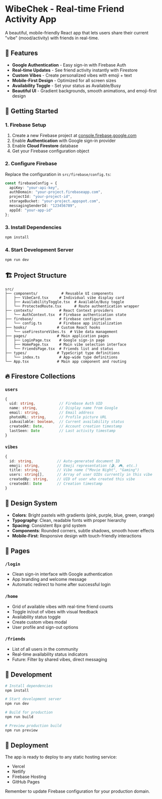 # WibeChek - Real-time Friend Activity App

A beautiful, mobile-friendly React app that lets users share their current "vibe" (mood/activity) with friends in real-time.

## 🌟 Features

- **Google Authentication** - Easy sign-in with Firebase Auth
- **Real-time Updates** - See friend activity instantly with Firestore
- **Custom Vibes** - Create personalized vibes with emoji + text
- **Mobile-First Design** - Optimized for all screen sizes
- **Availability Toggle** - Set your status as Available/Busy
- **Beautiful UI** - Gradient backgrounds, smooth animations, and emoji-first design

## 🚀 Getting Started

### 1. Firebase Setup

1. Create a new Firebase project at [console.firebase.google.com](https://console.firebase.google.com)
2. Enable **Authentication** with Google sign-in provider
3. Enable **Cloud Firestore** database
4. Get your Firebase configuration object

### 2. Configure Firebase

Replace the configuration in `src/firebase/config.ts`:

```typescript
const firebaseConfig = {
  apiKey: "your-api-key",
  authDomain: "your-project.firebaseapp.com", 
  projectId: "your-project-id",
  storageBucket: "your-project.appspot.com",
  messagingSenderId: "123456789",
  appId: "your-app-id"
};
```

### 3. Install Dependencies

```bash
npm install
```

### 4. Start Development Server

```bash
npm run dev
```

## 🏗️ Project Structure

```
src/
├── components/           # Reusable UI components
│   ├── VibeCard.tsx     # Individual vibe display card
│   ├── AvailabilityToggle.tsx  # Available/Busy toggle
│   └── ProtectedRoute.tsx      # Route authentication wrapper
├── contexts/            # React Context providers
│   └── AuthContext.tsx  # Firebase authentication state
├── firebase/            # Firebase configuration
│   └── config.ts        # Firebase app initialization
├── hooks/              # Custom React hooks
│   └── useFirestoreVibes.ts  # Vibe data management
├── pages/              # Main application pages
│   ├── LoginPage.tsx    # Google sign-in page
│   ├── HomePage.tsx     # Main vibe selection interface  
│   └── FriendsPage.tsx  # Friends list and status
├── types/              # TypeScript type definitions
│   └── index.ts         # App-wide type definitions
└── App.tsx             # Main app component and routing
```

## 🔥 Firestore Collections

### `users`
```typescript
{
  uid: string,           // Firebase Auth UID
  name: string,          // Display name from Google
  email: string,         // Email address  
  photoURL: string,      // Profile picture URL
  isAvailable: boolean,  // Current availability status
  createdAt: Date,       // Account creation timestamp
  lastSeen: Date         // Last activity timestamp
}
```

### `vibes`  
```typescript
{
  id: string,           // Auto-generated document ID
  emoji: string,        // Emoji representation (🎬, 🎮, etc.)
  title: string,        // Vibe name ("Movie Night", "Gaming")
  users: string[],      // Array of user UIDs currently in this vibe
  createdBy: string,    // UID of user who created this vibe
  createdAt: Date       // Creation timestamp
}
```

## 🎨 Design System

- **Colors**: Bright pastels with gradients (pink, purple, blue, green, orange)
- **Typography**: Clean, readable fonts with proper hierarchy
- **Spacing**: Consistent 8px grid system
- **Components**: Rounded corners, subtle shadows, smooth hover effects
- **Mobile-First**: Responsive design with touch-friendly interactions

## 📱 Pages

### `/login`
- Clean sign-in interface with Google authentication
- App branding and welcome message
- Automatic redirect to home after successful login

### `/home` 
- Grid of available vibes with real-time friend counts
- Toggle in/out of vibes with visual feedback
- Availability status toggle
- Create custom vibes modal
- User profile and sign-out options

### `/friends`
- List of all users in the community
- Real-time availability status indicators  
- Future: Filter by shared vibes, direct messaging

## 🔧 Development

```bash
# Install dependencies
npm install

# Start development server  
npm run dev

# Build for production
npm run build

# Preview production build
npm run preview
```

## 🚀 Deployment

The app is ready to deploy to any static hosting service:
- Vercel
- Netlify  
- Firebase Hosting
- GitHub Pages

Remember to update Firebase configuration for your production domain.